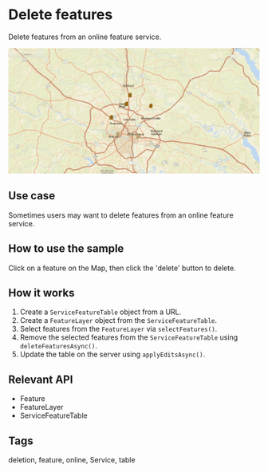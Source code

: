 # Delete features

Delete features from an online feature service.

![Image of delete features feature service](DeleteFeatures.gif)

## Use case

Sometimes users may want to delete features from an online feature service.

## How to use the sample

Click on a feature on the Map, then click the 'delete' button to delete.

## How it works

1. Create a `ServiceFeatureTable` object from a URL.
2. Create a `FeatureLayer` object from the `ServiceFeatureTable`.
3. Select features from the `FeatureLayer` via `selectFeatures()`.
4. Remove the selected features from the `ServiceFeatureTable` using `deleteFeaturesAsync()`.
5. Update the table on the server using `applyEditsAsync()`.

## Relevant API

* Feature
* FeatureLayer
* ServiceFeatureTable

## Tags

deletion, feature, online, Service, table